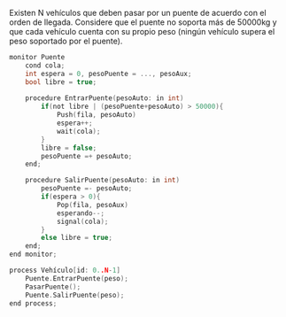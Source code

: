 Existen N vehículos que deben pasar por un puente de acuerdo con el orden de llegada. Considere que el puente no soporta más de 50000kg y que cada vehículo cuenta con su propio peso (ningún vehículo supera el peso soportado por el puente).

````C
monitor Puente
    cond cola;
    int espera = 0, pesoPuente = ..., pesoAux;
    bool libre = true;
    
    procedure EntrarPuente(pesoAuto: in int)
        if(not libre | (pesoPuente+pesoAuto) > 50000){
            Push(fila, pesoAuto)
            espera++;
            wait(cola);
        }
        libre = false;
        pesoPuente =+ pesoAuto;
    end;

    procedure SalirPuente(pesoAuto: in int)
        pesoPuente =- pesoAuto;
        if(espera > 0){
            Pop(fila, pesoAux)
            esperando--;
            signal(cola);
        }
        else libre = true;
    end;
end monitor;

process Vehículo[id: 0..N-1]
    Puente.EntrarPuente(peso);
    PasarPuente();
    Puente.SalirPuente(peso);
end process;
````